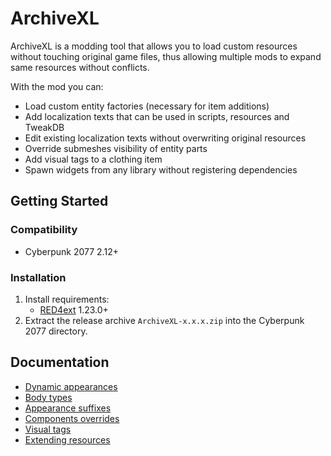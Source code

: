 # ArchiveXL

ArchiveXL is a modding tool that allows you to load custom resources without touching original game files,
thus allowing multiple mods to expand same resources without conflicts.

With the mod you can:

- Load custom entity factories (necessary for item additions)
- Add localization texts that can be used in scripts, resources and TweakDB
- Edit existing localization texts without overwriting original resources
- Override submeshes visibility of entity parts
- Add visual tags to a clothing item
- Spawn widgets from any library without registering dependencies

## Getting Started

### Compatibility

- Cyberpunk 2077 2.12+

### Installation

1. Install requirements:
   - [RED4ext](https://docs.red4ext.com/getting-started/installing-red4ext) 1.23.0+
2. Extract the release archive `ArchiveXL-x.x.x.zip` into the Cyberpunk 2077 directory.

## Documentation

- [Dynamic appearances](https://github.com/psiberx/cp2077-archive-xl/wiki#dynamic-appearances)
- [Body types](https://github.com/psiberx/cp2077-archive-xl/wiki#body-types)
- [Appearance suffixes](https://github.com/psiberx/cp2077-archive-xl/wiki#appearance-suffixes)
- [Components overrides](https://github.com/psiberx/cp2077-archive-xl/wiki#components-overrides)
- [Visual tags](https://github.com/psiberx/cp2077-archive-xl/wiki#visual-tags)
- [Extending resources](https://github.com/psiberx/cp2077-archive-xl/wiki#extending-resources)
